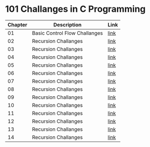 # 101 Challanges in C Programming


| Chapter | Description | Link |
|--- |--- |--- |
| 01 | Basic Control Flow Challanges | [link](ch_01) |
| 02 | Recursion Challanges | [link](ch_06) |
| 03 | Recursion Challanges | [link](ch_06) |
| 04 | Recursion Challanges | [link](ch_06) |
| 05 | Recursion Challanges | [link](ch_06) |
| 06 | Recursion Challanges | [link](ch_06) |
| 07 | Recursion Challanges | [link](ch_06) |
| 08 | Recursion Challanges | [link](ch_06) |
| 09 | Recursion Challanges | [link](ch_06) |
| 10 | Recursion Challanges | [link](ch_06) |
| 11 | Recursion Challanges | [link](ch_06) |
| 12 | Recursion Challanges | [link](ch_06) |
| 13 | Recursion Challanges | [link](ch_06) |
| 14 | Recursion Challanges | [link](ch_06) |
